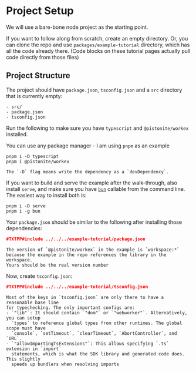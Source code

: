 # Project Setup

We will use a bare-bone node project as the starting point.

If you want to follow along from scratch, create an empty directory.
Or, you can clone the repo and use `packages/example-tutorial` directory,
which has all the code already there. (Code blocks on these tutorial pages actually pull
code directly from those files)

## Project Structure
The project should have `package.json`, `tsconfig.json` and a `src` directory
that is currently empty:

```
- src/
- package.json
- tsconfig.json
```

Run the following to make sure you have `typescript` and `@pistonite/workex` installed.

You can use any package manager - I am using `pnpm` as an example

```
pnpm i -D typescript 
pnpm i @pistonite/workex
```

```admonish tip
The `-D` flag means write the dependency as a `devDependency`.
```

If you want to build and serve the example after the walk-through, also
install `serve`, and make sure you have [`bun`](https://bun.sh/) callable
from the command line. The easiest way to install both is:
```
pnpm i -D serve
pnpm i -g bun
```

Your `package.json` should be similar to the following after installing those
dependencies:
```json
#TXTPP#include ../../../example-tutorial/package.json
```

```admonish note
The version of `@pistonite/workex` in the example is `workspace:*`
because the example in the repo references the library in the workspace.
Yours should be the real version number
```

Now, create `tsconfig.json`:

```json
#TXTPP#include ../../../example-tutorial/tsconfig.json
```

```admonish note
Most of the keys in `tsconfig.json` are only there to have a reasonable base line
for typechecking. The only important configs are:
- `"lib"`: It should contain `"dom"` or `"webworker"`. Alternatively, you can setup
  `types` to reference global types from other runtimes. The global scope must have
  `console`, `setTimeout`, `clearTimeout`, `AbortController`, and `URL`.
- `"allowImportingTsExtensions"`: This allows specifying `.ts` extension in `import`
  statements, which is what the SDK library and generated code does. This slightly
  speeds up bundlers when resolving imports
```
